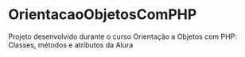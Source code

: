 # OrientacaoObjetosComPHP
Projeto desenvolvido durante o curso Orientação a Objetos com PHP: Classes, métodos e atributos da Alura
